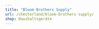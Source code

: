```yaml
---
title: "Bloom Brothers Supply"
url: /chesterland/bloom-brothers-supply/
shop: Haushaltsgeräte
---
```

